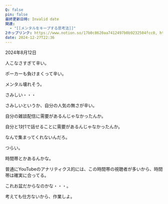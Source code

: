 ```yaml
---
Q: false
pin: false
最終更新日時: Invalid date
関連:
  - "[[メンタルをキープする思考法]]"
2ホップリンク: https://www.notion.so/17b0c8620aa7412497b0b9232504fcc0, https://www.notion.so/69a6e9fa5199486884fb955ad238c7e4
date: 2024-12-27T22:36
---
```

  

  

2024年8月12日

人こなさすぎて辛い。

ポーカーも負けまくって辛い。

メンタル壊れそう。

さみしい・・・

さみしいというか、自分の人気の無さが辛い。

自分の雑談配信に需要があるんじゃなかったんか。

自分と1対1で話せることに需要があるんじゃなかったんか。

なんで集まってくれないんだろ。

つらい。

時間帯とかあるんかな。

普通にYouTubeのアナリティクス的には、この時間帯の視聴者が多いから、時間帯は確実に合ってる。

これお盆だからなのかな・・・。

  

考えても仕方ないから、作業しよ。